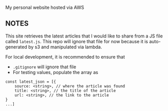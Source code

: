 My personal website hosted via AWS

## NOTES ##
This site retrieves the latest articles that I would like to share from a JS file called `latest.js`. This repo will ignore that file for now because it is auto-generated by s3 and manipulated via lambda.

For local development, it is recommended to ensure that
- `.gitignore` will ignore that file
- For testing values, populate the array as
```
const latest_json = [{
    source: <string>, // where the article was found
    title: <string>, // the title of the article
    url: <string>, // the link to the article
}
...]
```
